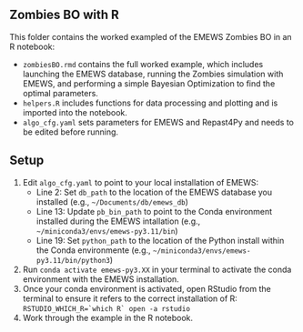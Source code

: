 Zombies BO with R
----

This folder contains the worked exampled of the EMEWS Zombies BO in an R notebook:
- `zombiesBO.rmd` contains the full worked example, which includes launching the EMEWS database, running the Zombies simulation with EMEWS, and performing a simple Bayesian Optimization to find the optimal parameters.
- `helpers.R` includes functions for data processing and plotting and is imported into the notebook.
- `algo_cfg.yaml` sets parameters for EMEWS and Repast4Py and needs to be edited before running.

Setup
----

1. Edit `algo_cfg.yaml` to point to your local installation of EMEWS:
    - Line 2: Set `db_path` to the location of the EMEWS database you installed (e.g., `~/Documents/db/emews_db`)
    - Line 13: Update `pb_bin_path` to point to the Conda environment installed during the EMEWS intallation (e.g., `~/miniconda3/envs/emews-py3.11/bin`)
    - Line 19: Set `python_path` to the location of the Python install within the Conda environmente (e.g., `~/miniconda3/envs/emews-py3.11/bin/python3`)
2. Run `conda activate emews-py3.XX` in your terminal to activate the conda environment with the EMEWS installation.
3. Once your conda environment is activated, open RStudio from the terminal to ensure it refers to the correct installation of R:
```RSTUDIO_WHICH_R=`which R` open -a rstudio```
4. Work through the example in the R notebook.


